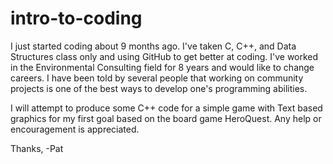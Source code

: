 intro-to-coding
===============

I just started coding about 9 months ago.  I've taken C, C++, and Data Structures class only and using GitHub to get better at coding.  I've worked in the Environmental Consulting field for 8 years and would like to change careers.  I have been told by several people that working on community projects is one of the best ways to develop one's programming abilities.

I will attempt to produce some C++ code for a simple game with Text based graphics for my first goal based on the board game HeroQuest.  Any help or encouragement is appreciated.

Thanks,
-Pat
